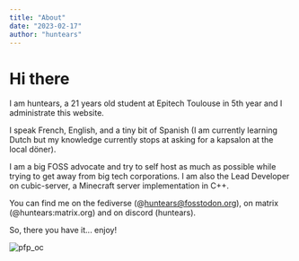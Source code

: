 ```yaml
---
title: "About"
date: "2023-02-17"
author: "huntears"
---
```


# Hi there

I am huntears, a 21 years old student at Epitech
Toulouse in 5th year and I administrate this website.

I speak French, English, and a tiny bit of Spanish (I am currently learning
Dutch but my knowledge currently stops at asking for a kapsalon at the local
döner).

I am a big FOSS advocate and try to self host as much as possible while trying
to get away from big tech corporations. I am also the Lead Developer on
cubic-server, a Minecraft server implementation in C++.

You can find me on the fediverse (@huntears@fosstodon.org), on matrix
(@huntears:matrix.org) and on discord (huntears).

So, there you have it... enjoy!

![pfp_oc](/img/Com_2.webp "An art of my OC sitting with long black hair and a skirt")
